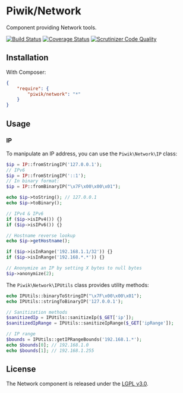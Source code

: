 # Piwik/Network

Component providing Network tools.

[![Build Status](https://travis-ci.org/piwik/component-network.svg?branch=master)](https://travis-ci.org/piwik/component-network)
[![Coverage Status](https://coveralls.io/repos/piwik/component-network/badge.png?branch=master)](https://coveralls.io/r/piwik/component-network?branch=master)
[![Scrutinizer Code Quality](https://scrutinizer-ci.com/g/piwik/component-network/badges/quality-score.png?b=master)](https://scrutinizer-ci.com/g/piwik/component-network/?branch=master)

## Installation

With Composer:

```json
{
    "require": {
        "piwik/network": "*"
    }
}
```

## Usage

### IP

To manipulate an IP address, you can use the `Piwik\Network\IP` class:

```php
$ip = IP::fromStringIP('127.0.0.1');
// IPv6
$ip = IP::fromStringIP('::1');
// In binary format:
$ip = IP::fromBinaryIP("\x7F\x00\x00\x01");

echo $ip->toString(); // 127.0.0.1
echo $ip->toBinary();

// IPv4 & IPv6
if ($ip->isIPv4()) {}
if ($ip->isIPv6()) {}

// Hostname reverse lookup
echo $ip->getHostname();

if ($ip->isInRange('192.168.1.1/32')) {}
if ($ip->isInRange('192.168.*.*')) {}

// Anonymize an IP by setting X bytes to null bytes
$ip->anonymize(2);
```

The `Piwik\Network\IPUtils` class provides utility methods:

```php
echo IPUtils::binaryToStringIP("\x7F\x00\x00\x01");
echo IPUtils::stringToBinaryIP('127.0.0.1');

// Sanitization methods
$sanitizedIp = IPUtils::sanitizeIp($_GET['ip']);
$sanitizedIpRange = IPUtils::sanitizeIpRange($_GET['ipRange']);

// IP range
$bounds = IPUtils::getIPRangeBounds('192.168.1.*');
echo $bounds[0]; // 192.168.1.0
echo $bounds[1]; // 192.168.1.255
```

## License

The Network component is released under the [LGPL v3.0](http://choosealicense.com/licenses/lgpl-3.0/).
